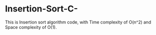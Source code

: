 # Insertion-Sort-C-
This is Insertion sort algorithm code, with Time complexity of O(n^2) and Space complexity of O(1).
